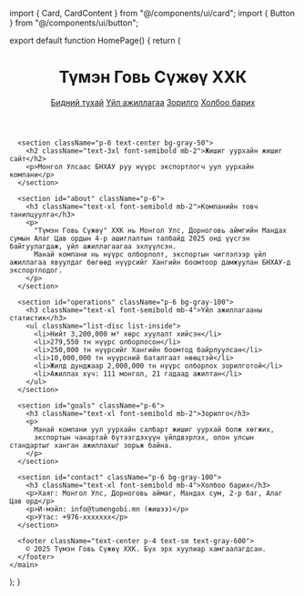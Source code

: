 import { Card, CardContent } from "@/components/ui/card";
import { Button } from "@/components/ui/button";

export default function HomePage() {
  return (
    <main className="min-h-screen bg-white text-gray-900">
      <header className="bg-[#004d40] text-white p-4 shadow-md">
        <h1 className="text-2xl font-bold">Түмэн Говь Сүжөү ХХК</h1>
        <nav className="mt-2 flex gap-6 text-sm">
          <a href="#about" className="hover:underline">Бидний тухай</a>
          <a href="#operations" className="hover:underline">Үйл ажиллагаа</a>
          <a href="#goals" className="hover:underline">Зорилго</a>
          <a href="#contact" className="hover:underline">Холбоо барих</a>
        </nav>
      </header>

      <section className="p-6 text-center bg-gray-50">
        <h2 className="text-3xl font-semibold mb-2">Жишиг уурхайн жишиг сайт</h2>
        <p>Монгол Улсаас БНХАУ руу нүүрс экспортлогч уул уурхайн компани</p>
      </section>

      <section id="about" className="p-6">
        <h3 className="text-xl font-semibold mb-2">Компанийн товч танилцуулга</h3>
        <p>
          "Түмэн Говь Сүжөү" ХХК нь Монгол Улс, Дорноговь аймгийн Мандах сумын Алаг Цав ордын 4-р ашиглалтын талбайд 2025 онд үүсгэн байгуулагдаж, үйл ажиллагаагаа эхлүүлсэн. 
          Манай компани нь нүүрс олборлолт, экспортын чиглэлээр үйл ажиллагаа явуулдаг бөгөөд нүүрсийг Хангийн боомтоор дамжуулан БНХАУ-д экспортлодог.
        </p>
      </section>

      <section id="operations" className="p-6 bg-gray-100">
        <h3 className="text-xl font-semibold mb-4">Үйл ажиллагааны статистик</h3>
        <ul className="list-disc list-inside">
          <li>Нийт 3,200,000 м³ хөрс хуулалт хийсэн</li>
          <li>279,550 тн нүүрс олборлосон</li>
          <li>250,000 тн нүүрсийг Хангийн боомтод байрлуулсан</li>
          <li>10,000,000 тн нүүрсний баталгаат нөөцтэй</li>
          <li>Жилд дунджаар 2,000,000 тн нүүрс олборлох зорилготой</li>
          <li>Ажиллах хүч: 111 монгол, 21 гадаад ажилтан</li>
        </ul>
      </section>

      <section id="goals" className="p-6">
        <h3 className="text-xl font-semibold mb-2">Зорилго</h3>
        <p>
          Манай компани уул уурхайн салбарт жишиг уурхай болж хөгжих, 
          экспортын чанартай бүтээгдэхүүн үйлдвэрлэх, олон улсын стандартыг ханган ажиллахыг зорьж байна.
        </p>
      </section>

      <section id="contact" className="p-6 bg-gray-100">
        <h3 className="text-xl font-semibold mb-4">Холбоо барих</h3>
        <p>Хаяг: Монгол Улс, Дорноговь аймаг, Мандах сум, 2-р баг, Алаг Цав орд</p>
        <p>И-мэйл: info@tumengobi.mn (жишээ)</p>
        <p>Утас: +976-xxxxxxx</p>
      </section>

      <footer className="text-center p-4 text-sm text-gray-600">
        © 2025 Түмэн Говь Сүжөү ХХК. Бүх эрх хуулиар хамгаалагдсан.
      </footer>
    </main>
  );
} 

